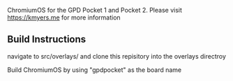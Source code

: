 ChromiumOS for the GPD Pocket 1 and Pocket 2. Please visit https://kmyers.me for more information

## Build Instructions ##

navigate to src/overlays/ and clone this repisitory into the overlays directroy

Build ChromiumOS by using "gpdpocket" as the board name

